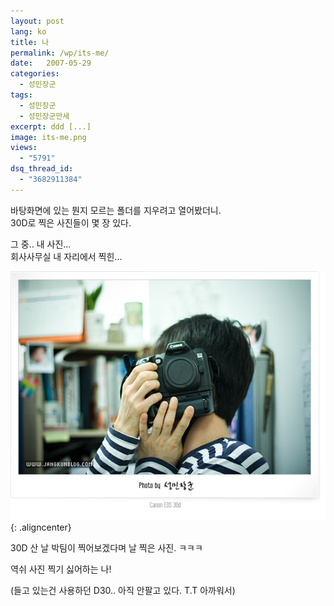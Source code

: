 ```yaml
---
layout: post
lang: ko
title: 나
permalink: /wp/its-me/
date:   2007-05-29
categories:
  - 성민장군
tags:
  - 성민장군
  - 성민장군만세
excerpt: ddd [...]
image: its-me.png
views:
  - "5791"
dsq_thread_id:
  - "3682911384"
---
```


바탕화면에 있는 뭔지 모르는 폴더를 지우려고 열어봤더니.  
30D로 찍은 사진들이 몇 장 있다.
  
그 중.. 내 사진...  
회사사무실 내 자리에서 찍힌...

![성민장군](/assets/img/2007/08.jpg){: .aligncenter}

30D 산 날 박팀이 찍어보겠다며 날 찍은 사진. ㅋㅋㅋ
  
역쉬 사진 찍기 싫어하는 나!
  
(들고 있는건 사용하던 D30.. 아직 안팔고 있다. T.T 아까워서)